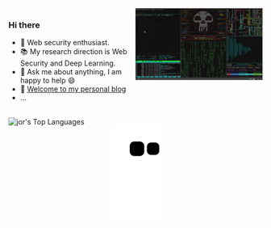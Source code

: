 <img align="right" width="50%" alt="GIF" src="https://github.com/HuTa0kj/HuTa0kj/blob/main/intro.gif" />

### Hi there

- 🔭 Web security enthusiast.
- 📚 My research direction is Web Security and Deep Learning.
- 💬 Ask me about anything, I am happy to help :smile:
- 🧗 [Welcome to my personal blog](https://HuTa0kj.github.io)
- ...

</br>

<div width="100%">
  <img align="left" alt="jor's Top Languages" src="https://github-readme-stats.vercel.app/api/top-langs/?username=HuTa0kj&langs_count=10&layout=compact&theme=radical&hide_border=true" width="41%"/>
</div>














![](https://raw.githubusercontent.com/HuTa0kj/HuTa0kj/main/assets/github-contribution-grid-snake.svg)
